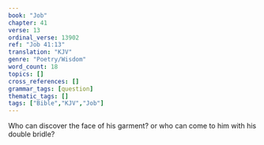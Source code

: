```yaml
---
book: "Job"
chapter: 41
verse: 13
ordinal_verse: 13902
ref: "Job 41:13"
translation: "KJV"
genre: "Poetry/Wisdom"
word_count: 18
topics: []
cross_references: []
grammar_tags: [question]
thematic_tags: []
tags: ["Bible","KJV","Job"]
---
```

Who can discover the face of his garment? or who can come to him with his double bridle?
